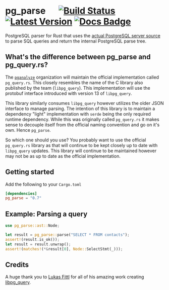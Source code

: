 pg_parse &emsp; [![Build Status]][actions] [![Latest Version]][crates.io] [![Docs Badge]][docs]
===========

[Build Status]: https://img.shields.io/endpoint.svg?url=https%3A%2F%2Factions-badge.atrox.dev%2Fpaupino%2Fpg_parse%2Fbadge&label=build&logo=none
[actions]: https://actions-badge.atrox.dev/paupino/pg_parse/goto
[Latest Version]: https://img.shields.io/crates/v/pg_parse.svg
[crates.io]: https://crates.io/crates/pg_parse
[Docs Badge]: https://docs.rs/pg_parse/badge.svg
[docs]: https://docs.rs/pg_parse

PostgreSQL parser for Rust that uses the [actual PostgreSQL server source]((https://github.com/pganalyze/libpg_query)) to parse 
SQL queries and return the internal PostgreSQL parse tree.

## What's the difference between pg_parse and pg_query.rs?

The [`pganalyze`](https://github.com/pganalyze/) organization will maintain the official implementation called `pg_query.rs`. This
closely resembles the name of the C library also published by the team (`libpg_query`). This implementation will use the protobuf 
interface introduced with version 13 of `libpg_query`.

This library similarly consumes `libpg_query` however utilizes the older JSON interface to manage parsing. The intention of this library
is to maintain a dependency "light" implementation with `serde` being the only required runtime dependency. While this was originally called
`pg_query.rs` it makes sense to decouple itself from the official naming convention and go on it's own. Hence `pg_parse`.

So which one should you use? You probably want to use the official `pg_query.rs` library as that will continue to be 
kept closely up to date with `libpg_query` updates. This library will continue to be maintained however may not be as up
to date as the official implementation.

## Getting started

Add the following to your `Cargo.toml`

```toml
[dependencies]
pg_parse = "0.7"
```

## Example: Parsing a query

```rust
use pg_parse::ast::Node;

let result = pg_parse::parse("SELECT * FROM contacts");
assert!(result.is_ok());
let result = result.unwrap();
assert!(matches!(*&result[0], Node::SelectStmt(_)));
```

## Credits

A huge thank you to [Lukas Fittl](https://github.com/lfittl) for all of his amazing work creating [libpg_query](https://github.com/pganalyze/libpg_query).
